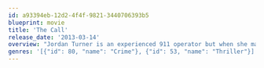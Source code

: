 ```yaml
---
id: a93394eb-12d2-4f4f-9821-3440706393b5
blueprint: movie
title: 'The Call'
release_date: '2013-03-14'
overview: "Jordan Turner is an experienced 911 operator but when she makes an error in judgment and a call ends badly, Jordan is rattled and unsure if she can continue. But when teenager Casey Welson is abducted in the back of a man's car and calls 911, Jordan is the one called upon to use all of her experience, insights and quick thinking to help Casey escape, and not just to save her, but to make sure the man is brought to justice."
genres: '[{"id": 80, "name": "Crime"}, {"id": 53, "name": "Thriller"}]'
---
```

